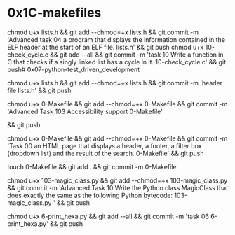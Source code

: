 # 0x1C-makefiles

chmod u+x lists.h && git add --chmod=+x lists.h && git commit -m 'Advanced task 04 a program that displays the information contained in the ELF header at the start of an ELF file. lists.h' && git push
chmod u+x 10-check_cycle.c && git add --all && git commit -m 'task 10 Write a function in C that checks if a singly linked list has a cycle in it. 10-check_cycle.c' && git push# 0x07-python-test_driven_development

chmod u+x lists.h && git add --chmod=+x lists.h && git commit -m 'header file lists.h' && git push

chmod u+x 0-Makefile && git add --chmod=+x 0-Makefile && git commit -m 'Advanced Task 103 Accessibility support 0-Makefile'

&& git push

chmod u+x 0-Makefile && git add --chmod=+x 0-Makefile && git commit -m 'Task 00 an HTML page that displays a header, a footer, a filter box (dropdown list) and the result of the search. 0-Makefile'
&& git push

touch 0-Makefile && git add . && git commit -m 0-Makefile

chmod u+x 103-magic_class.py && git add --chmod=+x 103-magic_class.py && git commit -m 'Advanced Task 10 Write the Python class MagicClass that does exactly the same as the following Python bytecode: 103-magic_class.py ' && git push

chmod u+x 6-print_hexa.py && git add --all && git commit -m 'task 06 6-print_hexa.py' && git push
